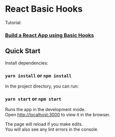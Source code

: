 # React Basic Hooks

Tutorial:

### [Build a React App using Basic Hooks](https://medium.com/@kjmczk/build-a-react-app-using-basic-hooks-256060f59bba)

## Quick Start

Install dependencies:

### `yarn install` or `npm install`

In the project directory, you can run:

### `yarn start` or `npm start`

Runs the app in the development mode.<br>
Open [http://localhost:3000](http://localhost:3000) to view it in the browser.

The page will reload if you make edits.<br>
You will also see any lint errors in the console.
